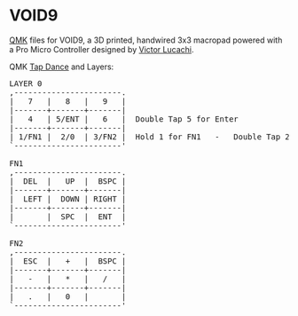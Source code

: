 # VOID9

[QMK](https://github.com/qmk) files for VOID9, a 3D printed, handwired 3x3 macropad powered with a Pro Micro Controller designed by [Victor Lucachi](https://github.com/victorlucachi).

QMK [Tap Dance](https://github.com/qmk/qmk_firmware/blob/master/docs/feature_tap_dance.md) and Layers:

<pre>
LAYER 0
,-----------------------.
|   7   |   8   |   9   |
|-------+-------+-------|
|   4   | 5/ENT |   6   |  Double Tap 5 for Enter
|-------+-------+-------|
| 1/FN1 |  2/0  | 3/FN2 |  Hold 1 for FN1   -   Double Tap 2 for 0  -  Hold 3 for FN2
`-----------------------'

FN1
,-----------------------.
|  DEL  |   UP  |  BSPC |
|-------+-------+-------|
|  LEFT |  DOWN | RIGHT |
|-------+-------+-------|
|       |  SPC  |  ENT  |
`-----------------------'

FN2
,-----------------------.
|  ESC  |   +   |  BSPC |
|-------+-------+-------|
|   -   |   *   |   /   |
|-------+-------+-------|
|   .   |   0   |       |
`-----------------------'
</pre>
